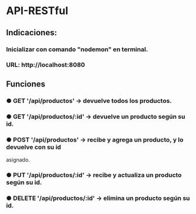 # API-RESTful
## Indicaciones:
### Inicializar con comando "nodemon" en terminal.
### URL: http://localhost:8080

## Funciones
### ● GET '/api/productos' -> devuelve todos los productos.
### ● GET '/api/productos/:id' -> devuelve un producto según su id.
### ● POST '/api/productos' -> recibe y agrega un producto, y lo devuelve con su id
asignado.
### ● PUT '/api/productos/:id' -> recibe y actualiza un producto según su id.
### ● DELETE '/api/productos/:id' -> elimina un producto según su id.
